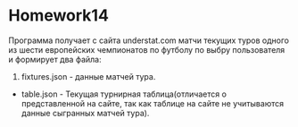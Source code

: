 # Homework14
Программа получает с сайта understat.com матчи текущих туров одного из шести европейских чемпионатов по футболу по выбру пользователя и формирует два файла:
1) fixtures.json - данные матчей тура.
- table.json - Текущая турнирная таблица(отличается о представленной на сайте, так как таблице на сайте не учитываются данные сыгранных матчей тура).
